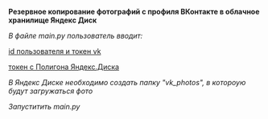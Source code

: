 **Резервное копирование фотографий с профиля ВКонтакте в облачное хранилище Яндекс Диск**

*В файле main.py пользователь вводит:*

[id пользователя и токен vk](https://vk.com/dev/implicit_flow_user)

[токен с Полигона Яндекс.Диска](https://yandex.ru/dev/disk/poligon/) 

*В Яндекс Диске необходимо создать папку "vk_photos", в котороую будут загружаться фото*


*Запуститить main.py*

